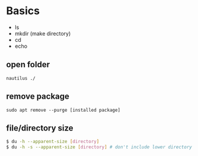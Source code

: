 # Basics

* ls
* mkdir (make directory)
* cd
* echo

## open folder
``` nautilus ./ ```

## remove package
``` sudo apt remove --purge [installed package] ```

## file/directory size
~~~bash
$ du -h --apparent-size [directory]
$ du -h -s --apparent-size [directory] # don't include lower directory
~~~
